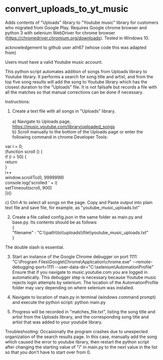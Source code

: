 # convert_uploads_to_yt_music
Adds contents of "Uploads" library to "Youtube music" library for customers who migrated from Google Play. Requires Google chrome browser and python 3 with selenium WebDriver for chrome browser (https://chromedriver.chromium.org/downloads).  Tested in Windows 10.    

acknowledgement to github user ath67 (whose code this was adapted from)

Users must have a valid Youtube music account.

This python script automates addition of songs from Uploads library to Youtube library.  It performs a search for song title and artist, and from the top five song results will add the song to Youtube library which has the closest duration to the "Uploads" file.  It is not failsafe but records a file with all the matches so that manual corrections can be done if necessary.  

Instructions: 

1) Create a text file with all songs in "Uploads" library. <br />  
  a) Navigate to Uploads page, https://music.youtube.com/library/uploaded_songs<br />
  b) Scroll manually to the bottom of the Uploads page or enter the following command in chrome Developer Tools:  <br />

var i = 0; <br />
(function scroll () { <br />
  if (i > 50) { <br />
    return <br />
  } <br />
  i++ <br />
  window.scrollTo(0, 9999999) <br />
  console.log('scrolled ' + i) <br />
  setTimeout(scroll, 900) <br />
  })() <br />
  
  c) Ctrl-A to select all songs on the page.  Copy and Paste output into plain text file and save file, for example, as "youtube_music_uploads.txt"  <br />
  
2) Create a file called config.json in the same folder as main.py and base.py.  Its contents should be as follows: <br />
{ <br />
    "filename" : "C:\\\path\\\to\\\uploads\\\file\\\youtube_music_uploads.txt" <br />
} <br />

The double slash is essential.

3) Start an instance of the Google Chrome debugger on port 1111: <br />
"C:\Program Files\Google\Chrome\Application\chrome.exe" --remote-debugging-port=1111 --user-data-dir="C:\selenium\AutomationProfile"
Ensure that if you navigate to music.youtube.com you are logged in automatically.  This debugger step is necessary because Youtube music rejects login attempts by selenium.  The location of the AutomationProfile folder may vary depending on where selenium was installed.

4) Navigate to location of main.py in terminal (windows command prompt) and execute the python script: python main.py
5) Progress will be recorded in "matches_file.txt", listing the song title and artist from the Uploads library, and the corresponding song title and artist that was added to your youtube library.  

Troubleshooting: 
Occasionally the program crashes due to unexpected organization of the search results page.  In this case, manually add the song which caused the error to youtube library, then restart the python script after changing the starting value of "i" in main.py to the next value in the list so that you don't have to start over from 0.  
